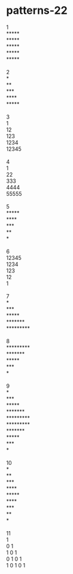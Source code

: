 # patterns-22
1<br />
*****<br />
*****<br />
*****<br />
*****<br />
*****<br />
<br />
2<br />
*<br />
**<br />
***<br />
****<br />
*****<br />
<br />
3<br />
1<br />
12<br />
123<br />
1234<br />
12345<br />
<br />
4<br />
1<br />
22<br />
333<br />
4444<br />
55555<br />
<br />
5<br />
*****<br />
****<br />
***<br />
**<br />
*<br />
<br />
6<br />
12345<br />
1234<br />
123<br />
12<br />
1<br />
<br />
7<br />
    *<br />
   ***<br />
  *****<br />
 *******<br />
*********<br />
<br />
8<br />
*********<br />
 *******<br />
  *****<br />
   ***<br />
    *<br />
    <br />
9<br />
    *<br />
   ***<br />
  *****<br />
 *******<br />
*********<br />
*********<br />
 *******<br />
  *****<br />
   ***<br />
    *<br />
    <br />
10<br />
*<br />
**<br />
***<br />
****<br />
*****<br />
****<br />
***<br />
**<br />
*<br />
<br />
11<br />
1 <br />
0 1<br />
1 0 1<br />
0 1 0 1<br />
1 0 1 0 1<br />
<br />
